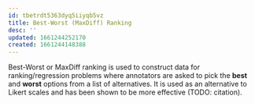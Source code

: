 ```yaml
---
id: tbetrdt5363dyq5iiyqb5vz
title: Best-Worst (MaxDiff) Ranking
desc: ''
updated: 1661244252170
created: 1661244148388
---
```


Best-Worst or MaxDiff ranking is used to construct data for ranking/regression problems where annotators are asked to pick the **best** and **worst** options from a list of alternatives. It is used as an alternative to Likert scales and has been shown to be more effective (TODO: citation).
